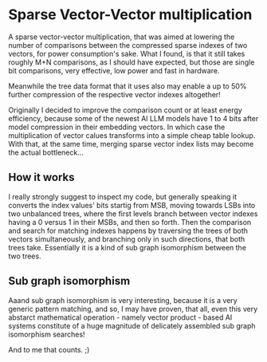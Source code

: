 # Sparse Vector-Vector multiplication
A sparse vector-vector multiplication, that was aimed at lowering the number of comparisons between the compressed sparse indexes of two vectors, for power consumption's sake. What I found, is that it still takes roughly M+N comparisons, as I should have expected, but those are single bit comparisons, very effective, low power and fast in hardware.

Meanwhile the tree data format that it uses also may enable a up to 50% further compression of the respective vector indexes altogether!

Originally I decided to improve the comparison count or at least energy efficiency, because some of the newest AI LLM models have 1 to 4 bits after model compression in their embedding vectors. In which case the multiplication of vector calues transforms into a simple cheap table lookup. With that, at the same time, merging sparse vector index lists may become the actual bottleneck...

## How it works
I really strongly suggest to inspect my code, but generally speaking it converts the index values' bits startig from MSB, moving towards LSBs into two unbalanced trees, where the first levels branch between vector indexes having a 0 versus 1 in their MSBs, and then so forth. Then the comparison and search for matching indexes happens by traversing the trees of both vectors simultaneously, and branching only in such directions, that both trees take. Essentially it is a kind of sub graph isomorphism between the two trees.

## Sub graph isomorphism
Aaand sub graph isomorphism is very interesting, because it is a very generic pattern matching, and so, I may have proven, that all, even this very abstarct mathematical operation - namely vector product - based AI systems constitute of a huge magnitude of delicately assembled sub graph isomorphism searches!

And to me that counts. ;)
